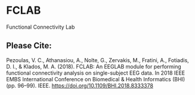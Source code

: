 # FCLAB
Functional Connectivity Lab

## Please Cite:

Pezoulas, V. C., Athanasiou, A., Nolte, G., Zervakis, M., Fratini, A., Fotiadis, D. I., & Klados, M. A. (2018). FCLAB: An EEGLAB module for performing functional connectivity analysis on single-subject EEG data. In 2018 IEEE EMBS International Conference on Biomedical & Health Informatics (BHI) (pp. 96–99). IEEE. https://doi.org/10.1109/BHI.2018.8333378
